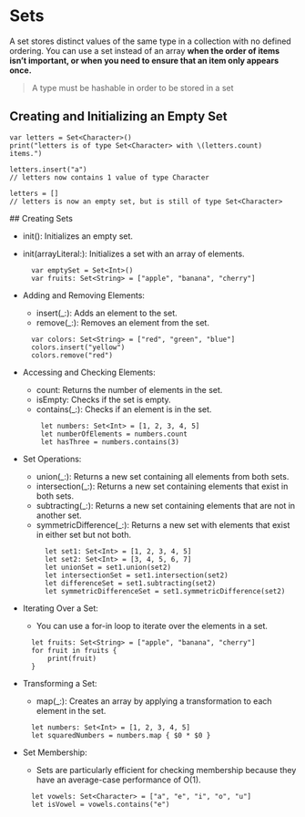 # Sets

A set stores distinct values of the same type in a collection with no defined ordering. You can use a set instead of an array **when the order of items isn’t important, or when you need to ensure that an item only appears once.**

> A type must be hashable in order to be stored in a set

## Creating and Initializing an Empty Set

```
var letters = Set<Character>()
print("letters is of type Set<Character> with \(letters.count) items.")

letters.insert("a")
// letters now contains 1 value of type Character

letters = []
// letters is now an empty set, but is still of type Set<Character>
```



## Creating Sets

  - init(): Initializes an empty set.
  - init(arrayLiteral:): Initializes a set with an array of elements.
    ```
      var emptySet = Set<Int>()
      var fruits: Set<String> = ["apple", "banana", "cherry"]
    ```

  - Adding and Removing Elements:
    - insert(_:): Adds an element to the set.
    - remove(_:): Removes an element from the set.
    ```
      var colors: Set<String> = ["red", "green", "blue"]
      colors.insert("yellow")
      colors.remove("red")
    ```
  - Accessing and Checking Elements:
      - count: Returns the number of elements in the set.
      - isEmpty: Checks if the set is empty.
      - contains(_:): Checks if an element is in the set.
         ```
          let numbers: Set<Int> = [1, 2, 3, 4, 5]
          let numberOfElements = numbers.count
          let hasThree = numbers.contains(3)
         ```
  - Set Operations:

    - union(_:): Returns a new set containing all elements from both sets.
    - intersection(_:): Returns a new set containing elements that exist in both sets.
    - subtracting(_:): Returns a new set containing elements that are not in another set.
    - symmetricDifference(_:): Returns a new set with elements that exist in either set but not both.
        ```
          let set1: Set<Int> = [1, 2, 3, 4, 5]
          let set2: Set<Int> = [3, 4, 5, 6, 7]
          let unionSet = set1.union(set2)
          let intersectionSet = set1.intersection(set2)
          let differenceSet = set1.subtracting(set2)
          let symmetricDifferenceSet = set1.symmetricDifference(set2)
        ```
  - Iterating Over a Set:
    - You can use a for-in loop to iterate over the elements in a set.
    ```
      let fruits: Set<String> = ["apple", "banana", "cherry"]
      for fruit in fruits {
          print(fruit)
      }
    ```
  - Transforming a Set:
    - map(_:): Creates an array by applying a transformation to each element in the set.
    ```
      let numbers: Set<Int> = [1, 2, 3, 4, 5]
      let squaredNumbers = numbers.map { $0 * $0 }
    ```
  - Set Membership:
    - Sets are particularly efficient for checking membership because they have an average-case performance of O(1).
    ```
      let vowels: Set<Character> = ["a", "e", "i", "o", "u"]
      let isVowel = vowels.contains("e")
    ```


